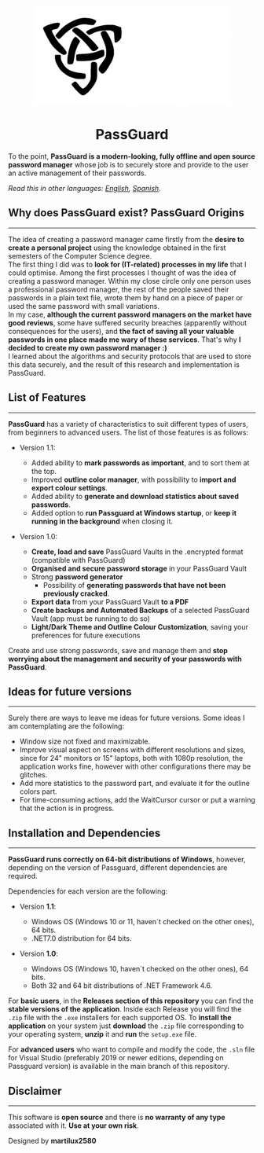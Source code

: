 <div id="PassGuardLogo" align="center">
    <br />
    <img src="./PassGuard/Images/Logo.png#gh-light-mode-only" alt="PassGuardLogo" width="200"/>
    <img src="./PassGuard/Images/Logoblancblanc.png#gh-dark-mode-only" alt="PassGuardLogo" width="200"/>
    <h1><b>PassGuard</b></h1>
</div>

To the point, **PassGuard is a modern-looking, fully offline and open source password manager** whose job is to securely store and provide to the user an active management of their passwords.

*Read this in other languages: [English](README.md), [Spanish](README.es.md).*

## Why does PassGuard exist? PassGuard Origins
----------------------------------------------

<p>The idea of creating a password manager came firstly from the <b>desire to create a personal project</b> using the knowledge obtained in the first semesters of the Computer Science degree.<br> 
The first thing I did was to <b>look for (IT-related) processes in my life</b> that I could optimise. Among the first processes I thought of was the idea of creating a password manager. 
Within my close circle only one person uses a professional password manager, the rest of the people saved their passwords in a plain text file, wrote them by hand on a piece of paper or used the same password with small variations.<br>
In my case, <b>although the current password managers on the market have good reviews</b>, some have suffered security breaches (apparently without consequences for the users), and <b>the fact of saving all your valuable passwords in one place made me wary of these services</b>. That's why <b>I decided to create my own password manager :)</b><br>
I learned about the algorithms and security protocols that are used to store this data securely, and the result of this research and implementation is PassGuard.</p>

## List of Features
-------------------

**PassGuard** has a variety of characteristics to suit different types of users, from beginners to advanced users. The list of those features is as follows:

- Version 1.1:
    - Added ability to **mark passwords as important**, and to sort them at the top.
    - Improved **outline color manager**, with possibility to **import and export colour settings**.
    - Added ability to **generate and download statistics about saved passwords**.
    - Added option to **run Passguard at Windows startup**, or **keep it running in the background** when closing it.

- Version 1.0:
    - **Create, load and save** PassGuard Vaults in the .encrypted format (compatible with PassGuard)
    - **Organised and secure password storage** in your PassGuard Vault
    - Strong **password generator**
        - Possibility of **generating passwords that have not been previously cracked**.
    - **Export data** from your PassGuard Vault **to a PDF**
    - **Create backups and Automated Backups** of a selected PassGuard Vault (app must be running to do so)
    - **Light/Dark Theme and Outline Colour Customization**, saving your preferences for future executions

Create and use strong passwords, save and manage them and **stop worrying about the management and security of your passwords with PassGuard**.

## Ideas for future versions
-------------------------------
Surely there are ways to leave me ideas for future versions. Some ideas I am contemplating are the following:
- Window size not fixed and maximizable.
- Improve visual aspect on screens with different resolutions and sizes, since for 24" monitors or 15" laptops, both with 1080p resolution, the application works fine, however with other configurations there may be glitches.
- Add more statistics to the password part, and evaluate it for the outline colors part.
- For time-consuming actions, add the WaitCursor cursor or put a warning that the action is in progress.

## Installation and Dependencies
--------------------------------

**PassGuard runs correctly on 64-bit distributions of Windows**, however, depending on the version of Passguard, different dependencies are required.

Dependencies for each version are the following:
- Version **1.1**:
    - Windows OS (Windows 10 or 11, haven´t checked on the other ones), 64 bits.
    - .NET7.0 distribution for 64 bits.

- Version **1.0**:
    - Windows OS (Windows 10, haven´t checked on the other ones), 64 bits.
    - Both 32 and 64 bit distributions of .NET Framework 4.6.

For **basic users**, in the **Releases section of this repository** you can find the **stable versions of the application**. Inside each Release you will find the `.zip` file with the `.exe` installers for each supported OS. To **install the application** on your system just **download** the `.zip` file corresponding to your operating system, **unzip** it and **run** the `setup.exe` file.<br>

For **advanced users** who want to compile and modify the code, the `.sln` file for Visual Studio (preferably 2019 or newer editions, depending on Passguard version) is available in the main branch of this repository. </p>

## Disclaimer
-------------

This software is **open source** and there is **no warranty of any type** associated with it. **Use at your own risk**.

Designed by **martilux2580**

